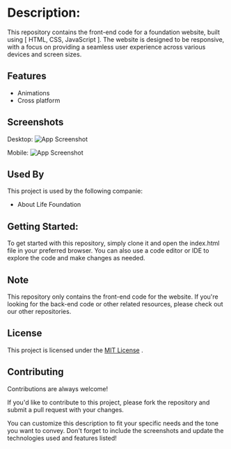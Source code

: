 
# Description:

This repository contains the front-end code for a foundation website, built using [ HTML, CSS, JavaScript ]. The website is designed to be responsive, with a focus on providing a seamless user experience across various devices and screen sizes.


## Features


- Animations
- Cross platform


## Screenshots

Desktop:
![App Screenshot](https://via.placeholder.com/468x300?text=App+Screenshot+Here)


Mobile:
![App Screenshot](https://via.placeholder.com/468x300?text=App+Screenshot+Here)
## Used By

This project is used by the following companie:

- About Life Foundation



## Getting Started:

To get started with this repository, simply clone it and open the index.html file in your preferred browser. You can also use a code editor or IDE to explore the code and make changes as needed.


## Note

This repository only contains the front-end code for the website. If you're looking for the back-end code or other related resources, please check out our other repositories.

## License
This project is licensed under the [MIT License](LICENSE) .



## Contributing

Contributions are always welcome!

If you'd like to contribute to this project, please fork the repository and submit a pull request with your changes.

You can customize this description to fit your specific needs and the tone you want to convey. Don't forget to include the screenshots and update the technologies used and features listed!
